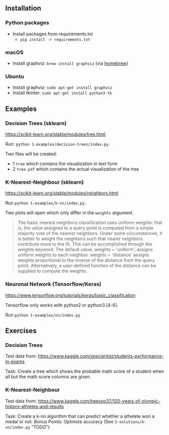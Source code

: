 ## Installation

### Python packages
* Install packages from requirements.txt
    * `pip install -r requirements.txt`
    
### macOS

* Install graphviz: `brew install graphviz` (via [homebrew](https://brew.sh/))

### Ubuntu

* Install graphviz: `sudo apt-get install graphviz`
* Install tkinter: `sudo apt-get install python3-tk`

## Examples

### Decision Trees (sklearn)

https://scikit-learn.org/stable/modules/tree.html

Run: `python 1-examples/decision-trees/index.py`.

Two files will be created:
* 1 `tree` which contains the visualization in text form
* 2 `tree.pdf` which contains the actual visualization of the tree

### K-Nearest-Neighbour (sklearn)

https://scikit-learn.org/stable/modules/neighbors.html

Run `python 1-examples/k-nn/index.py`.

Two plots will open which only differ in the `weights` argument.

> The basic nearest neighbors classification uses uniform weights: that is, the value assigned to a query point is computed from a simple majority vote of the nearest neighbors. Under some circumstances, it is better to weight the neighbors such that nearer neighbors contribute more to the fit. This can be accomplished through the weights keyword. The default value, weights = 'uniform', assigns uniform weights to each neighbor. weights = 'distance' assigns weights proportional to the inverse of the distance from the query point. Alternatively, a user-defined function of the distance can be supplied to compute the weights.

### Neuronal Network (Tensorflow/Keras)

https://www.tensorflow.org/tutorials/keras/basic_classification

Tensorflow only works with python2 or python3.[4-6]. 

Run `python 1-examples/nn/index.py`

## Exercises

### Decision Trees

Test data from: https://www.kaggle.com/spscientist/students-performance-in-exams

Task: Create a tree which shows the probable math score of a student when all but the math score columns are given.

### K-Nearest-Neighbour

Test data from: https://www.kaggle.com/heesoo37/120-years-of-olympic-history-athletes-and-results

Task: Create a k-nn algorithm that can predict whether a athelete won a medal or not.
Bonus Points: Optimize accuracy (See `3-solutions/k-nn/index.py` "TODO")